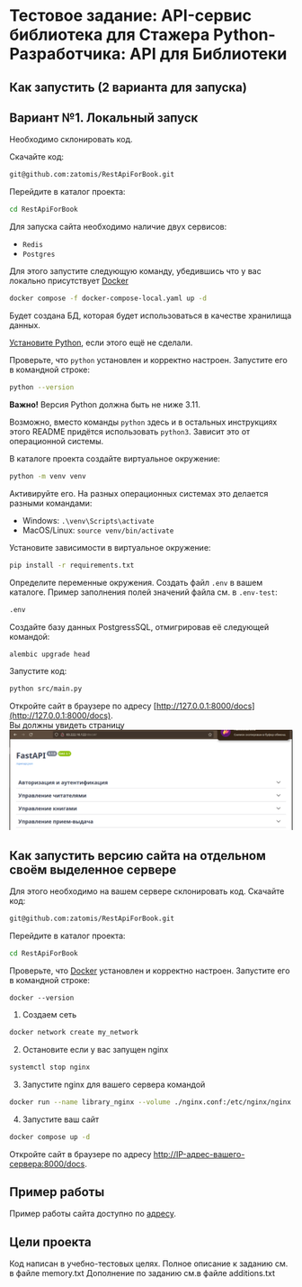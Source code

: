 # Тестовое задание: API-сервис библиотека для Стажера Python-Разработчика: API для Библиотеки 

## Как запустить (2 варианта для запуска)

## Вариант №1. Локальный запуск
Hеобходимо склонировать код.

Скачайте код:
```sh
git@github.com:zatomis/RestApiForBook.git
```

Перейдите в каталог проекта:
```sh
cd RestApiForBook
```

Для запуска сайта необходимо наличие двух сервисов:
- `Redis`
- `Postgres`

Для этого запустите следующую команду, убедившись что у вас локально присутствует [Docker](https://docs.docker.com/engine/install/ubuntu/) 

```sh
docker compose -f docker-compose-local.yaml up -d
```
Будет создана БД, которая будет использоваться в качестве хранилища данных.

[Установите Python](https://www.python.org/), если этого ещё не сделали.

Проверьте, что `python` установлен и корректно настроен. Запустите его в командной строке:
```sh
python --version
```
**Важно!** Версия Python должна быть не ниже 3.11.

Возможно, вместо команды `python` здесь и в остальных инструкциях этого README придётся использовать `python3`. Зависит это от операционной системы.

В каталоге проекта создайте виртуальное окружение:
```sh
python -m venv venv
```
Активируйте его. На разных операционных системах это делается разными командами:

- Windows: `.\venv\Scripts\activate`
- MacOS/Linux: `source venv/bin/activate`


Установите зависимости в виртуальное окружение:
```sh
pip install -r requirements.txt
```

Определите переменные окружения. Создать файл `.env` в вашем каталоге. Пример заполнения полей значений файла см. в `.env-test`:
```sh
.env
```

Создайте базу данных PostgressSQL, отмигрировав её следующей командой:

```sh
alembic upgrade head
```

Запустите код:

```sh
python src/main.py
```

Откройте сайт в браузере по адресу [http://127.0.0.1:8000/docs](http://127.0.0.1:8000/docs).  
Вы должны увидеть страницу 
![Пример](img.png)


## Как запустить версию сайта на отдельном своём выделенное сервере

Для этого необходимо на вашем сервере склонировать код. 
Скачайте код:
```sh
git@github.com:zatomis/RestApiForBook.git
```

Перейдите в каталог проекта:
```sh
cd RestApiForBook
```
Проверьте, что [Docker](https://docs.docker.com/engine/install/ubuntu/) установлен и корректно настроен. Запустите его в командной строке:
```shell
docker --version
```
1. Создаем сеть
```sh
docker network create my_network
```
2. Остановите если у вас запущен nginx
```sh
systemctl stop nginx
```
3. Запустите nginx для вашего сервера командой
```sh
docker run --name library_nginx --volume ./nginx.conf:/etc/nginx/nginx.conf --network=my_network --rm -p 80:80 nginx
```
4. Запустите ваш сайт
```sh
docker compose up -d
```
Откройте сайт в браузере по адресу [http://IP-адрес-вашего-сервера:8000/docs](http://0.0.0.0:8000/docs).  

## Пример работы
Пример работы сайта доступно по [адресу](http://83.222.16.122/docs#/).

## Цели проекта
Код написан в учебно-тестовых целях. Полное описание к заданию см. в файле memory.txt
Дополнение по заданию см.в файле additions.txt




